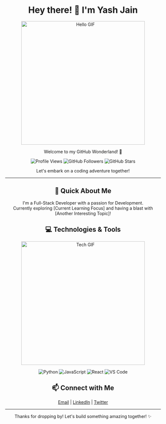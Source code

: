 <h1 align="center">Hey there! 👋 I'm Yash Jain</h1>

<p align="center">
  <img src="https://media.giphy.com/media/xT0xezQGU5xCDJuCPe/giphy.gif" alt="Hello GIF" width="400" />
</p>

<p align="center">Welcome to my GitHub Wonderland! 🌟</p>

<p align="center">
  <img src="https://komarev.com/ghpvc/?username=osho-20&style=flat-square" alt="Profile Views" />
  <img src="https://img.shields.io/github/followers/osho-20?style=social" alt="GitHub Followers" />
  <img src="https://img.shields.io/github/stars/osho-20?style=social" alt="GitHub Stars" />
</p>

<p align="center">Let's embark on a coding adventure together!</p>

<hr>

<h2 align="center">🚀 Quick About Me</h2>

<p align="center">
  I'm a Full-Stack Developer with a passion for Development.
  <br>
  Currently exploring [Current Learning Focus] and having a blast with [Another Interesting Topic]!
</p>

<h2 align="center">💻 Technologies & Tools</h2>

<p align="center">
  <img src="https://media.giphy.com/media/l0HlRTvRQfpjbDmLu/giphy.gif" alt="Tech GIF" width="400" />
</p>

<p align="center">
  <img src="https://img.shields.io/badge/-Python-informational?style=flat&logo=python&logoColor=white&color=blue" alt="Python" />
  <img src="https://img.shields.io/badge/-JavaScript-informational?style=flat&logo=javascript&logoColor=white&color=yellow" alt="JavaScript" />
  <img src="https://img.shields.io/badge/-React-informational?style=flat&logo=react&logoColor=white&color=blue" alt="React" />
  <img src="https://img.shields.io/badge/-VS%20Code-informational?style=flat&logo=visual-studio-code&logoColor=white&color=blue" alt="VS Code" />
  <!-- Add more badges here! -->
</p>

<h2 align="center">📫 Connect with Me</h2>

<p align="center">
  <a href="mailto:youremail@example.com">Email</a> |
  <a href="https://www.linkedin.com/in/yourprofile/">LinkedIn</a> |
  <a href="https://twitter.com/yourtwitter/">Twitter</a>
</p>

<hr>

<p align="center">Thanks for dropping by! Let's build something amazing together! ✨</p>
